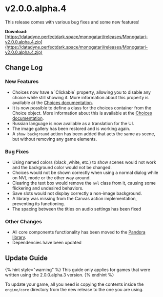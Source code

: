 # v2.0.0.alpha.4

This release comes with various bug fixes and some new features!

**Download**: [https://datadyne.perfectdark.space/monogatari/releases/Monogatari-v2.0.0.alpha.4.zip](https://datadyne.perfectdark.space/monogatari/releases/Monogatari-v2.0.0.alpha.4.zip)

## Change Log

### New Features

* Choices now have a \`Clickable\` property, allowing you to disable any choice while still showing it. More information about this property is available at the [Choices documentation](../script-actions/choices.md#unclickable-choices).
* It is now possible to define a class for the choices container from the Choice object. More information about this is available at the [Choices documentation](../script-actions/choices.md#styling-your-buttons).
* Russian language is now available as a translation for the UI.
* The image gallery has been restored and is working again.
* A `show background` action has been added that acts the same as scene, but without removing any game elements.

### Bug Fixes

* Using named colors \(black ,white, etc.\) to show scenes would not work and the  background color would not be changed.
* Choices would not be shown correctly when using a normal dialog while on NVL mode or the other way around.
* Clearing the text box would remove the `nvl` class from it, causing some flickering and undesired behaviors.
* Save slots would not display correctly a non-image background.
* A library was missing from the Canvas action implementation, preventing its functioning.
* The spacing between the titles on audio settings has been fixed

### Other Changes

* All core components functionality has been moved to the [Pandora library](https://gitlab.com/AegisFramework/pandora/).
* Dependencies have been updated

## Update Guide

{% hint style="warning" %}
This guide only applies for games that were written using the 2.0.0.alpha.3 version.
{% endhint %}

To update your game, all you need is copying the contents inside the `engine/core` directory from the new release to the one you are using.

